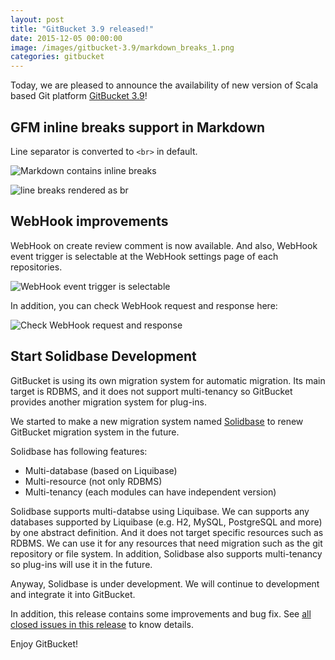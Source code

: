 ```yaml
---
layout: post
title: "GitBucket 3.9 released!"
date: 2015-12-05 00:00:00
image: /images/gitbucket-3.9/markdown_breaks_1.png
categories: gitbucket
---
```


Today, we are pleased to announce the availability of new version of Scala based Git platform [GitBucket 3.9](https://github.com/gitbucket/gitbucket/releases/tag/3.9)!

## GFM inline breaks support in Markdown

Line separator is converted to `<br>` in default.

![Markdown contains inline breaks]({{site.baseurl}}/images/gitbucket-3.9/markdown_breaks_1.png)

![line breaks rendered as br]({{site.baseurl}}/images/gitbucket-3.9/markdown_breaks_2.png)

## WebHook improvements

WebHook on create review comment is now available. And also, WebHook event trigger is selectable at the WebHook settings page of each repositories.

![WebHook event trigger is selectable]({{site.baseurl}}/images/gitbucket-3.9/webhook_setting_1.png)

In addition, you can check WebHook request and response here:

![Check WebHook request and response]({{site.baseurl}}/images/gitbucket-3.9/webhook_setting_2.png)

## Start Solidbase Development

GitBucket is using its own migration system for automatic migration. Its main target is RDBMS, and it does not support multi-tenancy so GitBucket provides another migration system for plug-ins.

We started to make a new migration system named [Solidbase](https://github.com/gitbucket/solidbase) to renew GitBucket migration system in the future.

Solidbase has following features:

- Multi-database (based on Liquibase)
- Multi-resource (not only RDBMS)
- Multi-tenancy (each modules can have independent version)

Solidbase supports multi-databse using Liquibase. We can supports any databases supported by Liquibase (e.g. H2, MySQL, PostgreSQL and more) by one abstract definition. And it does not target specific resources such as RDBMS. We can use it for any resources that need migration such as the git repository or file system. In addition, Solidbase also supports multi-tenancy so plug-ins will use it in the future.

Anyway, Solidbase is under development. We will continue to development and integrate it into GitBucket.

In addition, this release contains some improvements and bug fix. See [all closed issues in this release](https://github.com/gitbucket/gitbucket/issues?q=is%3Aclosed+milestone%3A3.9) to know details.

Enjoy GitBucket!
